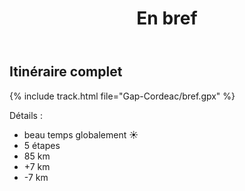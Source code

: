 ﻿---
title: "En bref"
permalink: /Gap-Cordeac/bref/
sidebar:
  nav: "gap_cordeac"
enable_tracks: true
---

## Itinéraire complet

{% include track.html file="Gap-Cordeac/bref.gpx" %}

Détails :
* beau temps globalement :sunny:
* 5 étapes
* 85 km
* +7 km
* -7 km

